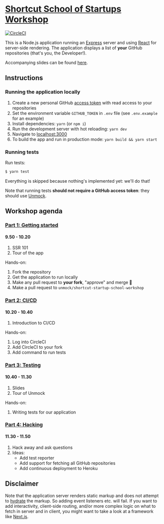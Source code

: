 # [Shortcut School of Startups Workshop](https://unmock.github.io/shortcut-startup-school-workshop/#/welcome)

[![CircleCI](https://circleci.com/gh/unmock/shortcut-startup-school-workshop.svg?style=svg)](https://circleci.com/gh/unmock/shortcut-startup-school-workshop)

This is a Node.js application running an [Express](https://expressjs.com/) server and using [React](https://reactjs.org/) for server-side rendering. The application displays a list of **your** GitHub repositories (that's you, the Developer!).

Accompanying slides can be found [here](https://unmock.github.io/shortcut-startup-school-workshop/#/welcome).

## Instructions

### Running the application locally

1. Create a new personal GitHub [access token](https://github.com/settings/tokens) with read access to your repositories
1. Set the environment variable `GITHUB_TOKEN` in `.env` file (see `.env.example` for an example)
1. Install dependencies: `yarn` (or `npm i`)
1. Run the development server with hot reloading: `yarn dev`
1. Navigate to [localhost:3000](http://localhost:3000)
1. To build the app and run in production mode: `yarn build && yarn start`

### Running tests

Run tests:

```bash
$ yarn test
```

Everything is skipped because nothing's implemented yet: we'll do that!

Note that running tests **should not require a GitHub access token**: they should use [Unmock](https://unmock.io).

## Workshop agenda

### <u>Part 1: Getting started</u>

#### 9.50 - 10.20

1. SSR 101
1. Tour of the app

Hands-on:

1. Fork the repository
1. Get the application to run locally
1. Make any pull request to **your fork**, "approve" and merge 🦄
1. Make a pull request to `unmock/shortcut-startup-school-workshop`

### <u>Part 2: CI/CD</u>

#### 10.20 - 10.40

1. Introduction to CI/CD

Hands-on:

1. Log into CircleCI
1. Add CircleCI to your fork
1. Add command to run tests

### <u>Part 3: Testing</u>

#### 10.40 - 11.30

1. Slides
1. Tour of Unmock

Hands-on:

1. Writing tests for our application

### <u>Part 4: Hacking</u>

#### 11.30 - 11.50

1. Hack away and ask questions
1. Ideas:
   - Add test reporter
   - Add support for fetching all GitHub repositories
   - Add continuous deployment to Heroku

## Disclaimer

Note that the application server renders static markup and does not attempt to [hydrate](https://reactjs.org/docs/react-dom.html#hydrate) the markup. So adding event listeners etc. will fail. If you want to add interactivity, client-side routing, and/or more complex logic on what to fetch in server and in client, you might want to take a look at a framework like [Next.js](https://nextjs.org/).
